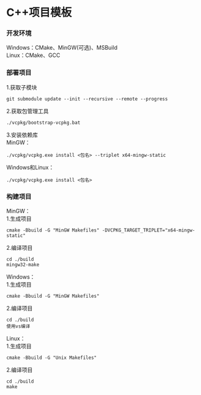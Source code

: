 # C++项目模板  
### 开发环境  
Windows：CMake、MinGW(可选)、MSBuild  
Linux：CMake、GCC  
### 部署项目  
1.获取子模块  
```
git submodule update --init --recursive --remote --progress
```
2.获取包管理工具  
```
./vcpkg/bootstrap-vcpkg.bat
```
3.安装依赖库  
MinGW：  
```
./vcpkg/vcpkg.exe install <包名> --triplet x64-mingw-static
```
Windows和Linux：  
```
./vcpkg/vcpkg.exe install <包名>
```
### 构建项目  
MinGW：  
1.生成项目  
```
cmake -Bbuild -G "MinGW Makefiles" -DVCPKG_TARGET_TRIPLET="x64-mingw-static"
```
2.编译项目  
```
cd ./build
mingw32-make
```
Windows：  
1.生成项目  
```
cmake -Bbuild -G "MinGW Makefiles"
```
2.编译项目  
```
cd ./build
使用vs编译
```
Linux：  
1.生成项目  
```
cmake -Bbuild -G "Unix Makefiles"
```
2.编译项目  
```
cd ./build
make
```
